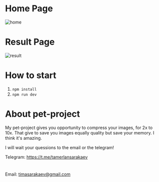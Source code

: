 # Home Page
![home](https://github.com/tamerlansarakaev/image-compressor/assets/96797238/994ec870-ab93-45c0-ae64-256d1057938e)

# Result Page
![result](https://github.com/tamerlansarakaev/image-compressor/assets/96797238/bc6042a3-d992-488f-bef8-b70f486e72df)

# How to start
1. ```npm install```
2. ```npm run dev```

# About pet-project

My pet-project gives you opportunity to compress your images, for 2x to 10x. That give to save you images equally quality but save your memory.
I think it's amazing.

I will wait your quessions to the email or the telegram!

Telegram: https://t.me/tamerlansarakaev
#
Email: timasarakaev@gmail.com
